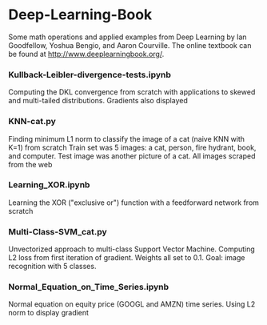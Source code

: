 # Deep-Learning-Book
Some math operations and applied examples from Deep Learning by Ian Goodfellow, Yoshua Bengio, and Aaron Courville. The online textbook can be found at http://www.deeplearningbook.org/.

### Kullback-Leibler-divergence-tests.ipynb
Computing the DKL convergence from scratch with applications to skewed and multi-tailed distributions. 
Gradients also displayed

### KNN-cat.py
Finding minimum L1 norm to classify the image of a cat (naive KNN with K=1) from scratch
Train set was 5 images: a cat, person, fire hydrant, book, and computer. Test image was another picture of a cat. All images scraped from the web

### Learning_XOR.ipynb
Learning the XOR ("exclusive or") function with a feedforward network from scratch

### Multi-Class-SVM_cat.py
Unvectorized approach to multi-class Support Vector Machine. Computing L2 loss from first iteration of gradient. Weights all set to 0.1. 
Goal: image recognition with 5 classes.

### Normal_Equation_on_Time_Series.ipynb
Normal equation on equity price (GOOGL and AMZN) time series. Using L2 norm to display gradient
